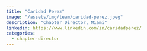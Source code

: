 ```yaml
---
title: "Caridad Perez"
image: "/assets/img/team/caridad-perez.jpeg"
description: "Chapter Director, Miami"
linkedin: https://www.linkedin.com/in/caridadperez/
categories:
  - chapter-director
---
```

